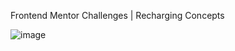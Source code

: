 Frontend Mentor Challenges | Recharging Concepts

![image](https://github.com/user-attachments/assets/2715183f-00af-4ecd-b463-39a4ef23ab00)
